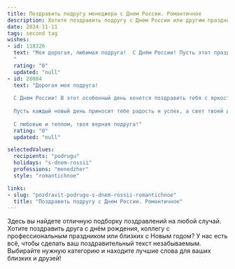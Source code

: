 ```yaml
---
title: Поздравить подругу менеджера с Днем России. Романтичное
description: Хотите поздравить подругу с Днем России или другим праздником? Наш ИИ создаст незабываемое поздравление, а вы обязательно выделитесь среди других.  
date: 2024-11-11
tags: second tag
wishes:
- id: 118326
  text: "Моя дорогая, любимая подруга!  С Днём России! Пусть этот праздник, пропитанный солнцем и гордостью за нашу страну, наполнит твою жизнь таким же ярким светом и теплом.  Желаю тебе, мой замечательный менеджер, успехов во всех твоих начинаниях,  любви, которая вдохновляет, и счастья, которое окрыляет.  Пусть всё будет так, как ты задумала, и даже лучше!  Я бесконечно тебя люблю и ценю!
  "
  rating: "0"
  updated: "null"
- id: 28084
  text: "Дорогая моя подруга!
  
  С Днем России! В этот особенный день хочется поздравить тебя с яркостью и красотой нашей родины, которые так перекликаются с твоей искренностью и теплотой. Ты, как настоящая менеджер, умело ведешь не только дела, но и сердца, создавая вокруг себя атмосферу гармонии и вдохновения.
  
  Пусть каждый новый день приносит тебе радость и успех, а свет твоей души освещает путь к великим достижениям. Пусть наша страна процветает, как и ты, а мечты сбываются с каждым шагом!
  
  С любовью и теплом, твоя верная подруга!"
  rating: "0"
  updated: "null"

selectedValues:
  recipients: "podrugu"
  holidays: "s-dnem-rossii"
  professions: "menedzher"
  style: "romantichnoe"

links:
- slug: "pozdravit-podrugu-s-dnem-rossii-romantichnoe"
  title: "Поздравить подругу с Днем России. Романтичное"
---
```


Здесь вы найдете отличную подборку поздравлений на любой случай.
Хотите поздравить друга с днём рождения, коллегу с профессиональным праздником или близких с Новым годом? У нас есть всё, чтобы сделать ваш поздравительный текст незабываемым. Выбирайте нужную категорию и находите лучшие слова для ваших близких и друзей!

